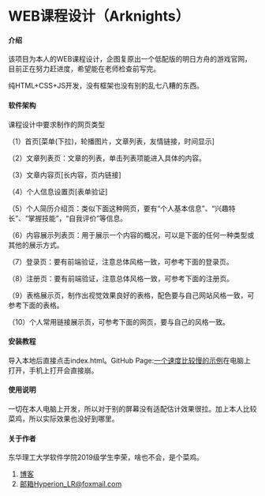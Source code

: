 # WEB课程设计（Arknights）

#### 介绍
该项目为本人的WEB课程设计，企图复原出一个低配版的明日方舟的游戏官网，目前正在努力赶进度，希望能在老师检查前写完。

纯HTML+CSS+JS开发，没有框架也没有别的乱七八糟的东西。

#### 软件架构
课程设计中要求制作的网页类型

（1）首页[菜单(下拉)，轮播图片，文章列表，友情链接，时间显示]


（2）文章列表页：文章的列表，单击列表项能进入具体的内容。

（3）文章内容页[长内容，页内链接]

（4）个人信息设置页[表单验证]


（5）个人简历介绍页：类似下面这种网页，要有“个人基本信息”、“兴趣特长”、“掌握技能”，“自我评价”等信息。


（6）内容展示列表页：用于展示一个内容的概况，可以是下面的任何一种类型或其他的展示方式。


（7）登录页：要有前端验证，注意总体风格一致，可参考下面的登录页。


（8）注册页：要有前端验证，注意总体风格一致，可参考下面的注册页。


（9）表格展示页，制作出视觉效果良好的表格，配色要与自己网站风格一致，可参考下面的表格。


（10）个人常用链接展示页，可参考下面的网页，要与自己的风格一致。


#### 安装教程

导入本地后直接点击index.html。GitHub Page:[一个速度比较慢的示例](https://hyperion-lr.github.io/Arklights-WEBCourseDesign-/)在电脑上打开，手机上打开会直接崩。

#### 使用说明

一切在本人电脑上开发，所以对于别的屏幕没有适配估计效果很拉。加上本人比较菜鸡，所以实际效果也没好到哪里。

#### 关于作者

东华理工大学软件学院2019级学生李荣，啥也不会，是个菜鸡。

1. [博客](https://hyperion-lr.gitee.io)
2. [邮箱](Hyperion_LR@foxmail.com)Hyperion_LR@foxmail.com

